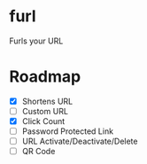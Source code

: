 # furl
Furls your URL

# Roadmap
  - [x] Shortens URL
  - [ ] Custom URL
  - [x] Click Count
  - [ ] Password Protected Link
  - [ ] URL Activate/Deactivate/Delete
  - [ ] QR Code
